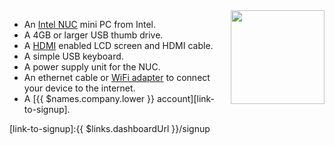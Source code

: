<img height=150px style="float: right;padding-left: 10px;" src="/img/intel-nuc/intel-nuc.jpg">

* An [Intel NUC][nuc-link] mini PC from Intel.
* A 4GB or larger USB thumb drive.
* A [HDMI][hdmi-link] enabled LCD screen and HDMI cable.
* A simple USB keyboard.
* A power supply unit for the NUC.
* An ethernet cable or [WiFi adapter][wifi] to connect your device to the internet.
* A [{{ $names.company.lower }} account][link-to-signup].

[nuc-link]:https://www.intel.com/content/www/us/en/products/boards-kits/nuc.html
[hdmi-link]:https://en.wikipedia.org/wiki/HDMI
[wifi]:/deployment/network
[link-to-signup]:{{ $links.dashboardUrl }}/signup
